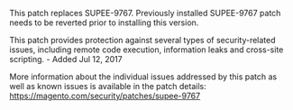 This patch replaces SUPEE-9767. Previously installed SUPEE-9767 patch needs to be reverted prior to installing this version.

This patch provides protection against several types of security-related issues, including remote code execution, information leaks and cross-site scripting. - Added Jul 12, 2017

More information about the individual issues addressed by this patch as well as known issues is available in the patch details:  
https://magento.com/security/patches/supee-9767

